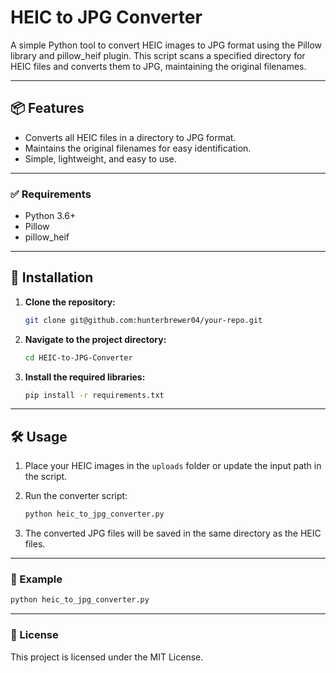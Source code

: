 # HEIC to JPG Converter

A simple Python tool to convert HEIC images to JPG format using the Pillow library and pillow_heif plugin. This script scans a specified directory for HEIC files and converts them to JPG, maintaining the original filenames.

---

## 📦 Features

- Converts all HEIC files in a directory to JPG format.
- Maintains the original filenames for easy identification.
- Simple, lightweight, and easy to use.

---

### ✅ Requirements

- Python 3.6+
- Pillow
- pillow_heif

---

## 🚀 Installation

1. **Clone the repository:**
   ```bash
   git clone git@github.com:hunterbrewer04/your-repo.git
   ```

2. **Navigate to the project directory:**
   ```bash
   cd HEIC-to-JPG-Converter
   ```

3. **Install the required libraries:**
   ```bash
   pip install -r requirements.txt
   ```

---

## 🛠️ Usage

1. Place your HEIC images in the `uploads` folder or update the input path in the script.

2. Run the converter script:
   ```bash
   python heic_to_jpg_converter.py
   ```

3. The converted JPG files will be saved in the same directory as the HEIC files.

---

### 📘 Example

```bash
python heic_to_jpg_converter.py
```

---

### 📜 License

This project is licensed under the MIT License.
